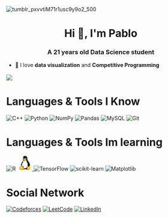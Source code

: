 ![tumblr_pxvvtiM71r1usc9y9o2_500](https://github.com/anuraghazra/github-readme-stats/assets/92002964/82279522-2dcd-49c2-9c7f-5ced252d8108)
<h1 align="center">Hi 👋, I'm Pablo</h1>
<h3 align="center">A 21 years old Data Science student</h3>

- 🔭 I love **data visualization** and **Competitive Programming**

<img align="center" width="47%" src="https://github-readme-stats.vercel.app/api?username=PablooDario&show_icons=true&rank_icon=github&theme=tokyonight&title_color=f9ff00&text_color=fff&bg_color=50,0c758e,5f3ba6&ring_color=f9ff00"/><br/>

# Languages & Tools I Know 
![C++](https://img.shields.io/badge/c++-%2300599C.svg?style=for-the-badge&logo=c%2B%2B&logoColor=white)
![Python](https://img.shields.io/badge/python-3670A0?style=for-the-badge&logo=python&logoColor=ffdd54)
![NumPy](https://img.shields.io/badge/numpy-%23013243.svg?style=for-the-badge&logo=numpy&logoColor=white)
![Pandas](https://img.shields.io/badge/pandas-%23150458.svg?style=for-the-badge&logo=pandas&logoColor=white)
![MySQL](https://img.shields.io/badge/mysql-%2300f.svg?style=for-the-badge&logo=mysql&logoColor=white)
![Git](https://img.shields.io/badge/git-%23F05033.svg?style=for-the-badge&logo=git&logoColor=white)

# Languages & Tools Im learning
![R](https://img.shields.io/badge/r-%23276DC3.svg?style=for-the-badge&logo=r&logoColor=white)
<a href="https://www.linux.org/" target="_blank" rel="noreferrer"> <img src="https://raw.githubusercontent.com/devicons/devicon/master/icons/linux/linux-original.svg" alt="linux" width="40" height="40"/> </a>
![TensorFlow](https://img.shields.io/badge/TensorFlow-%23FF6F00.svg?style=for-the-badge&logo=TensorFlow&logoColor=white)
![scikit-learn](https://img.shields.io/badge/scikit--learn-%23F7931E.svg?style=for-the-badge&logo=scikit-learn&logoColor=white)
![Matplotlib](https://img.shields.io/badge/Matplotlib-%23ffffff.svg?style=for-the-badge&logo=Matplotlib&logoColor=black)

# Social Network
<a href="https://codeforces.com/profile/atlantispablo" target="blank">![Codeforces](https://img.shields.io/badge/Codeforces-445f9d?style=for-the-badge&logo=Codeforces&logoColor=white)</a>
<a href="https://www.leetcode.com/atlantispablo" target="blank">![LeetCode](https://img.shields.io/badge/LeetCode-000000?style=for-the-badge&logo=LeetCode&logoColor=#d16c06)</a>
<a href="https://www.linkedin.com/in/pablo-s-469947268/" target="blank">![LinkedIn](https://img.shields.io/badge/linkedin-%230077B5.svg?style=for-the-badge&logo=linkedin&logoColor=white)</a>
